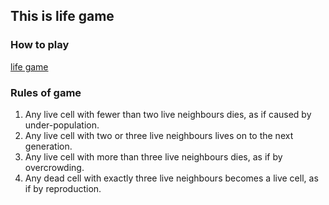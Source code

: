 ## This is life game 

### How to play

[life game](https://en.wikipedia.org/wiki/Conway%27s_Game_of_Life)

### Rules of game

1. Any live cell with fewer than two live neighbours dies, as if caused by under-population.
2. Any live cell with two or three live neighbours lives on to the next generation.
3. Any live cell with more than three live neighbours dies, as if by overcrowding.
4. Any dead cell with exactly three live neighbours becomes a live cell, as if by reproduction.

